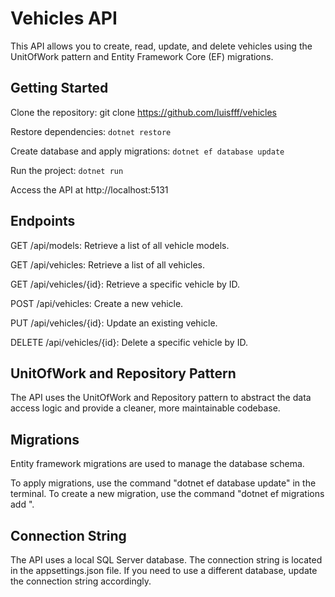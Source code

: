 # Vehicles API #

This API allows you to create, read, update, and delete vehicles using the UnitOfWork pattern and Entity Framework Core (EF) migrations.

## Getting Started

Clone the repository: git clone https://github.com/luisfff/vehicles

Restore dependencies: `dotnet restore`

Create database and apply migrations: `dotnet ef database update`

Run the project: `dotnet run`

Access the API at http://localhost:5131

## Endpoints

GET /api/models: Retrieve a list of all vehicle models.

GET /api/vehicles: Retrieve a list of all vehicles.

GET /api/vehicles/{id}: Retrieve a specific vehicle by ID.

POST /api/vehicles: Create a new vehicle.

PUT /api/vehicles/{id}: Update an existing vehicle.

DELETE /api/vehicles/{id}: Delete a specific vehicle by ID.

## UnitOfWork and Repository Pattern

The API uses the UnitOfWork and Repository pattern to abstract the data access logic and provide a cleaner, more maintainable codebase.

## Migrations

Entity framework migrations are used to manage the database schema.

To apply migrations, use the command "dotnet ef database update" in the terminal. To create a new migration, use the command "dotnet ef migrations add <MigrationName>".

## Connection String
The API uses a local SQL Server database. The connection string is located in the appsettings.json file. If you need to use a different database, update the connection string accordingly.
